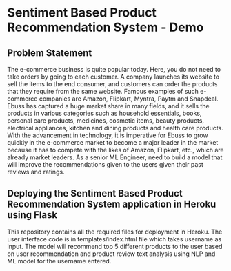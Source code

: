 # Sentiment Based Product Recommendation System - Demo
## Problem Statement
The e-commerce business is quite popular today. Here, you do not need to take orders by going to each customer. A company launches its website to sell the items to the end consumer, and customers can order the products that they require from the same website. Famous examples of such e-commerce companies are Amazon, Flipkart, Myntra, Paytm and Snapdeal. Ebuss has captured a huge market share in many fields, and it sells the products in various categories such as household essentials, books, personal care products, medicines, cosmetic items, beauty products, electrical appliances, kitchen and dining products and health care products. With the advancement in technology, it is imperative for Ebuss to grow quickly in the e-commerce market to become a major leader in the market because it has to compete with the likes of Amazon, Flipkart, etc., which are already market leaders.
As a senior ML Engineer, need to build a model that will improve the recommendations given to the users given their past reviews and ratings.
## Deploying the Sentiment Based Product Recommendation System application in Heroku using Flask
This repository contains all the required files for deployment in Heroku.
The user interface code is in templates/index.html file which takes username as input.
The model will recommend top 5 different products to the user based on user recommendation and product review text analysis using NLP and ML model for the username entered.
